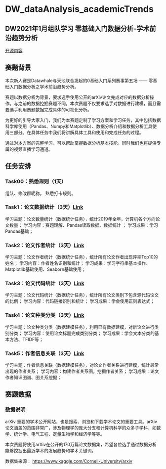 # DW_dataAnalysis_academicTrends
## DW2021年1月组队学习 零基础入门数据分析-学术前沿趋势分析

[开源内容](https://github.com/datawhalechina/team-learning-data-mining/tree/master/AcademicTrends)
## 赛题背景
本次新人赛是Datawhale与天池联合发起的0基础入门系列赛事第五场 —— 零基础入门数据分析之学术前沿趋势分析。

赛题以数据分析为背景，要求选手使用公开的arXiv论文完成对应的数据分析操作。与之前的数据挖掘赛题不同，本次赛题不仅要求选手对数据进行建模，而且需要选手利用赛题数据完成具体的可视化分析。

为更好的引导大家入门，我们为本赛题定制了学习方案和学习任务，其中包括数据科学库使用（Pandas、Numpy和Matplotlib）、数据分析介绍和数据分析工具使用三部分。在具体任务中我们将讲解具体工具和使用和完成任务的过程。

通过对本方案的完整学习，可以帮助掌握数据分析基本技能。同时我们也将提供专属的视频直播学习通道。

## 任务安排
### Task00：熟悉规则（1天）
组队、修改群昵称。
熟悉打卡规则。
### Task1：论文数据统计（3天）[Link](https://github.com/datawhalechina/team-learning-data-mining/blob/master/AcademicTrends/Task1%20%E8%AE%BA%E6%96%87%E6%95%B0%E6%8D%AE%E7%BB%9F%E8%AE%A1.md)
学习主题：论文数量统计（数据统计任务），统计2019年全年，计算机各个方向论文数量；
学习内容：赛题理解、Pandas读取数据、数据统计 ；
学习成果：学习Pandas基础；
### Task2：论文作者统计（3天）[Link](https://github.com/datawhalechina/team-learning-data-mining/blob/master/AcademicTrends/Task2%20%E8%AE%BA%E6%96%87%E4%BD%9C%E8%80%85%E7%BB%9F%E8%AE%A1.md)
学习主题：论文作者统计（数据统计任务），统计所有论文作者出现评率Top10的姓名；
学习内容：作者姓名识别和统计；
学习成果：学习字符串基本操作、Matplotlib基础使用、Seaborn基础使用；
### Task3：论文代码统计（3天）[Link](https://github.com/datawhalechina/team-learning-data-mining/blob/master/AcademicTrends/Task3%20%E8%AE%BA%E6%96%87%E4%BB%A3%E7%A0%81%E7%BB%9F%E8%AE%A1.md)
学习主题：论文代码统计（数据统计任务），统计所有论文类别下包含源代码论文的比例；
学习内容：代码链接识别和统计；
学习成果：学会使用正则表达式；
### Task4：论文种类分类（3天）[Link](https://github.com/datawhalechina/team-learning-data-mining/blob/master/AcademicTrends/Task4%20%E8%AE%BA%E6%96%87%E7%A7%8D%E7%B1%BB%E5%88%86%E7%B1%BB.md)
学习主题：论文种类分类（数据建模任务），利用已有数据建模，对新论文进行类别分类；
学习内容：使用论文标题完成类别分类；
学习成果：学会文本分类的基本方法、TFIDF等；
### Task5：作者信息关联（3天）[Link](https://github.com/datawhalechina/team-learning-data-mining/blob/master/AcademicTrends/Task5%20%E4%BD%9C%E8%80%85%E4%BF%A1%E6%81%AF%E5%85%B3%E8%81%94.md)
学习主题：作者信息关联（数据建模任务），对论文作者关系进行建模，统计最常出现的作者关系；
学习内容：构建作者关系图，挖掘作者关系；
学习成果：论文作者知识图谱、图关系挖掘；

## 赛题数据
### 数据说明
arXiv 重要的学术公开网站，也是搜索、浏览和下载学术论文的重要工具。arXiv论文涵盖的范围非常广，涉及物理学的庞大分支和计算机科学的众多子学科，如数学、统计学、电气工程、定量生物学和经济学等等。

本次赛题将使用arXiv在公开的170万篇论文数据集，希望各位选手通过数据分析能够挖掘出最近学术的发展趋势和学术关键词。

数据集来源： https://www.kaggle.com/Cornell-University/arxiv
